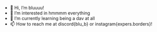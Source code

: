 - 👋 Hi, I’m bluuuu!
- 👀 I’m interested in hmmmm everything
- 🌱 I’m currently learning being a dav at all
- 📫 How to reach me at discord{blu_b} or instagram{expers.borders}!

<!---
blusdevfiles/blusdevfiles is a ✨ special ✨ repository because its `README.md` (this file) appears on your GitHub profile.
You can click the Preview link to take a look at your changes.
--->
